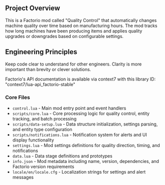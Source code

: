 ## Project Overview

This is a Factorio mod called "Quality Control" that automatically changes machine quality over time based on manufacturing hours. The mod tracks how long machines have been producing items and applies quality upgrades or downgrades based on configurable settings.

## Engineering Principles

Keep code clear to understand for other engineers. Clarity is more important than brevity or clever solutions.

Factorio's API documentation is available via context7 with this library ID: "context7/lua-api_factorio-stable"

### Core Files
- `control.lua` - Main mod entry point and event handlers
- `scripts/core.lua` - Core processing logic for quality control, entity tracking, and batch processing
- `scripts/data-setup.lua` - Data structure initialization, settings parsing, and entity type configuration
- `scripts/notifications.lua` - Notification system for alerts and UI display functionality
- `settings.lua` - Mod settings definitions for quality direction, timing, and notifications
- `data.lua` - Data stage definitions and prototypes
- `info.json` - Mod metadata including name, version, dependencies, and Factorio version requirements
- `locale/en/locale.cfg` - Localization strings for settings and alert messages
